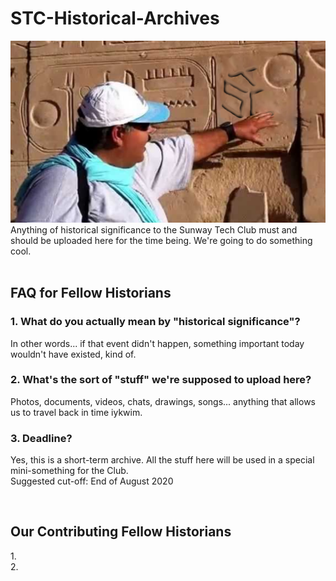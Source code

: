 # STC-Historical-Archives
![Alt text](/wadd.png?raw=true "STC is as old as the pyramids")<br/>
Anything of historical significance to the Sunway Tech Club must and should be uploaded here for the time being. We're going to do something cool.
<br/>
<br/>

## FAQ for Fellow Historians

### 1. What do you actually mean by "historical significance"?<br/>
In other words... if that event didn't happen, something important today wouldn't have existed, kind of.

### 2. What's the sort of "stuff" we're supposed to upload here? <br/>
Photos, documents, videos, chats, drawings, songs... anything that allows us to travel back in time iykwim.

### 3. Deadline?<br/>
Yes, this is a short-term archive. All the stuff here will be used in a special mini-something for the Club.<br/>
Suggested cut-off: End of August 2020

<br/>

## Our Contributing Fellow Historians
1.<br/>
2.
